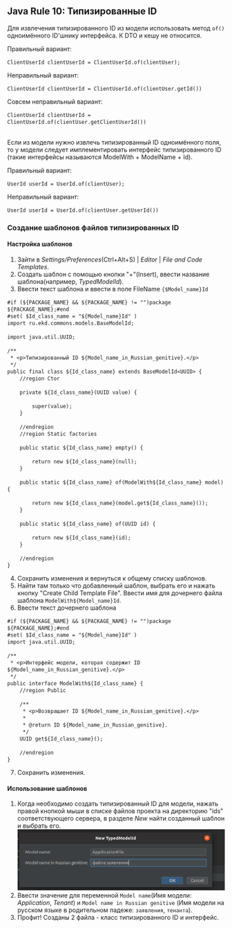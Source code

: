 ## Java Rule 10: Типизированные ID


Для извлечения типизированного ID из модели использовать метод `of()` одноимённого ID'шнику интерфейса. К DTO и кешу не относится.

Правильный вариант:
```
ClientUserId clientUserId = ClientUserId.of(clientUser);
```

Неправильный вариант:
```
ClientUserId clientUserId = ClientUserId.of(clientUser.getId())
```

Совсем неправильный вариант:
```
ClientUserId clientUserId = ClientUserId.of(clientUser.getClientUserId())
```
<br>
Если из модели нужно извлечь типизированный ID одноимённого поля, то у модели следует имплементировать интерфейс типизированного ID (такие интерфейсы называются ModelWith + ModelName + Id).

Правильный вариант:

```
UserId userId = UserId.of(clientUser);
```

Неправильный вариант:
```
UserId userId = UserId.of(clientUser.getUserId())
```

### Создание шаблонов файлов типизированных ID

#### Настройка шаблонов

1. Зайти в _Settings/Preferences_(Ctrl+Alt+S) | _Editor_ | _File and Code Templates_.
2. Создать шаблон с помощью кнопки "+"(Insert), ввести название шаблона(например, _TypedModelId_).
3. Ввести текст шаблона и ввести в поле FileName ```{$Model_name}Id```
```
#if (${PACKAGE_NAME} && ${PACKAGE_NAME} != "")package ${PACKAGE_NAME};#end
#set( $Id_class_name = "${Model_name}Id" )
import ru.ekd.commons.models.BaseModelId;

import java.util.UUID;

/**
 * <p>Типизированный ID ${Model_name_in_Russian_genitive}.</p>
 */
public final class ${Id_class_name} extends BaseModelId<UUID> {
    //region Ctor

    private ${Id_class_name}(UUID value) {

        super(value);
    }

    //endregion
    //region Static factories

    public static ${Id_class_name} empty() {

        return new ${Id_class_name}(null);
    }

    public static ${Id_class_name} of(ModelWith${Id_class_name} model) {

        return new ${Id_class_name}(model.get${Id_class_name}());
    }

    public static ${Id_class_name} of(UUID id) {

        return new ${Id_class_name}(id);
    }

    //endregion
}

```
4. Сохранить изменения и вернуться к общему списку шаблонов. 
5. Найти там только что добавленный шаблон, выбрать его и нажать кнопку "Create Child Template File". Ввести имя для 
дочернего файла шаблона ```ModelWith${Model_name}Id```. 
6. Ввести текст дочернего шаблона
```
#if (${PACKAGE_NAME} && ${PACKAGE_NAME} != "")package ${PACKAGE_NAME};#end
#set( $Id_class_name = "${Model_name}Id" )
import java.util.UUID;

/**
 * <p>Интерфейс модели, которая содержит ID ${Model_name_in_Russian_genitive}.</p>
 */
public interface ModelWith${Id_class_name} {
    //region Public

    /**
     * <p>Возвращает ID ${Model_name_in_Russian_genitive}.</p>
     *
     * @return ID ${Model_name_in_Russian_genitive}.
     */
    UUID get${Id_class_name}();

    //endregion
}

```
7. Сохранить изменения.

#### Использование шаблонов
1. Когда необходимо создать типизированный ID для модели, нажать правой кнопкой мыши в списке файлов проекта на 
директорию "ids" соответствующего сервера, в разделе _New_ найти созданный шаблон и выбрать его.
![settings](../../images/backend/java/typified_id/template_creation.png)
2. Ввести значение для переменной ```Model name```(Имя модели: _Application_, _Tenant_) и ```Model name in Russian genitive``` (Имя модели на русском языке в родительном падеже: ```заявления```, ```тенанта```).
3. Профит! Созданы 2 файла - класс типизированного ID и интерфейс.
